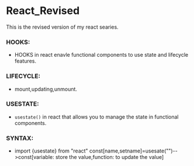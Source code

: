 # React_Revised
This is the revised version of my react searies.
### HOOKS:
  - HOOKS in react enavle functional components to use state and lifecycle features.

### LIFECYCLE:
  - mount,updating,unmount.

### USESTATE:
  - `usestate()` in react that allows you to manage the state in functional components.

### SYNTAX:
 - import {usestate} from "react"
 const[name,setname]=usesate("")-->const[variable: store the value,function: to update the value]